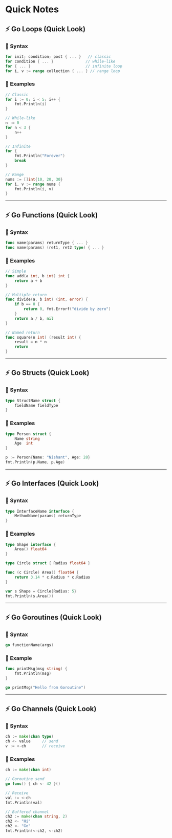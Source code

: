 # Quick Notes

## ⚡ Go Loops (Quick Look)

### 🔹 Syntax

```go
for init; condition; post { ... }   // classic
for condition { ... }              // while-like
for { ... }                        // infinite loop
for i, v := range collection { ... } // range loop
```

### 🔹 Examples

```go
// Classic
for i := 0; i < 5; i++ {
    fmt.Println(i)
}

// While-like
n := 0
for n < 3 {
    n++
}

// Infinite
for {
    fmt.Println("Forever")
    break
}

// Range
nums := []int{10, 20, 30}
for i, v := range nums {
    fmt.Println(i, v)
}
```

---

## ⚡ Go Functions (Quick Look)

### 🔹 Syntax

```go
func name(params) returnType { ... }
func name(params) (ret1, ret2 type) { ... }
```

### 🔹 Examples

```go
// Simple
func add(a int, b int) int {
    return a + b
}

// Multiple return
func divide(a, b int) (int, error) {
    if b == 0 {
        return 0, fmt.Errorf("divide by zero")
    }
    return a / b, nil
}

// Named return
func square(n int) (result int) {
    result = n * n
    return
}
```

---

## ⚡ Go Structs (Quick Look)

### 🔹 Syntax

```go
type StructName struct {
    fieldName fieldType
}
```

### 🔹 Examples

```go
type Person struct {
    Name string
    Age  int
}

p := Person{Name: "Nishant", Age: 28}
fmt.Println(p.Name, p.Age)
```

---

## ⚡ Go Interfaces (Quick Look)

### 🔹 Syntax

```go
type InterfaceName interface {
    MethodName(params) returnType
}
```

### 🔹 Examples

```go
type Shape interface {
    Area() float64
}

type Circle struct { Radius float64 }

func (c Circle) Area() float64 {
    return 3.14 * c.Radius * c.Radius
}

var s Shape = Circle{Radius: 5}
fmt.Println(s.Area())
```

---

## ⚡ Go Goroutines (Quick Look)

### 🔹 Syntax

```go
go functionName(args)
```

### 🔹 Example

```go
func printMsg(msg string) {
    fmt.Println(msg)
}

go printMsg("Hello from Goroutine")
```

---

## ⚡ Go Channels (Quick Look)

### 🔹 Syntax

```go
ch := make(chan type)
ch <- value     // send
v := <-ch       // receive
```

### 🔹 Examples

```go
ch := make(chan int)

// Goroutine send
go func() { ch <- 42 }()

// Receive
val := <-ch
fmt.Println(val)

// Buffered channel
ch2 := make(chan string, 2)
ch2 <- "Hi"
ch2 <- "Go"
fmt.Println(<-ch2, <-ch2)
```